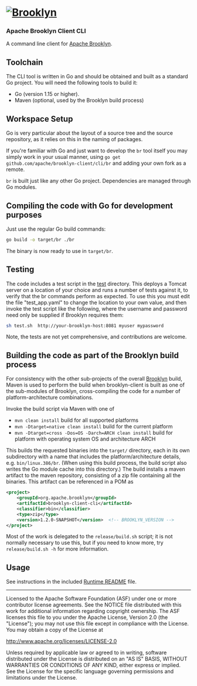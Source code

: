 
# [![**Brooklyn**](https://brooklyn.apache.org/style/img/apache-brooklyn-logo-244px-wide.png)](http://brooklyn.apache.org/)

### Apache Brooklyn Client CLI

A command line client for [Apache Brooklyn](https://brooklyn.apache.org).

## Toolchain

The CLI tool is written in Go and should be obtained and built as a standard Go project. 
You will need the following tools to build it:

- Go (version 1.15 or higher).
- Maven (optional, used by the Brooklyn build process)


## Workspace Setup

Go is very particular about the layout of a source tree and the source repository, 
as it relies on this in the naming of packages.  

If you're familiar with Go and just want to develop the `br` tool itself you may simply work in your usual manner, 
using `go get github.com/apache/brooklyn-client/cli/br` and adding your own fork as a remote. 

`br` is built just like any other Go project. Dependencies are managed through Go modules.

## Compiling the code with Go for development purposes

Just use the regular Go build commands:

```bash
go build -o target/br ./br
```

The binary is now ready to use in `target/br`. 


## Testing 

The code includes a test script in the [test](test) directory. This deploys a Tomcat server on a location of your choice
and runs a number of tests against it, to verify that the br commands perform as expected.  To use this you must edit
the file "test_app.yaml" to change the location to your own value, and then invoke the test script like the following,
where the username and password need only be supplied if Brooklyn requires them:

```bash
sh test.sh  http://your-brooklyn-host:8081 myuser mypassword
```

Note, the tests are not yet comprehensive, and contributions are welcome.


## Building the code as part of the Brooklyn build process

For consistency with the other sub-projects of the overall [Brooklyn](https://github.com/apache/brooklyn) build, Maven
is used to perform the build when brooklyn-client is built as one of the sub-modules of Brooklyn, cross-compiling the code for a number of platform-architecture combinations.

Invoke the build script via Maven with one of 

  - ```mvn clean install```                                     build for all supported platforms
  - ```mvn -Dtarget=native clean install```                     build for the current platform
  - ```mvn -Dtarget=cross -Dos=OS -Darch=ARCH clean install```  build for platform with operating system OS and architecture ARCH

This builds the requested binaries into the `target/` directory, each in its own subdirectory with a name that includes 
the platform/architecture details, e.g. `bin/linux.386/br`. (When using this build process, the build script also writes the Go module cache into this directory.) The build installs a maven artifact to the maven repository,
consisting of a zip file containing all the binaries.  This artifact can be referenced in a POM as

```xml
<project>
    <groupId>org.apache.brooklyn</groupId>
    <artifactId>brooklyn-client-cli</artifactId>
    <classifier>bin</classifier>
    <type>zip</type>
    <version>1.2.0-SNAPSHOT</version>  <!-- BROOKLYN_VERSION -->
</project>

```

Most of the work is delegated to the `release/build.sh` script;
it is not normally necessary to use this, but if you need to know more,
try `release/build.sh -h` for more information.


## Usage

See instructions in the included [Runtime README](release/files/README) file.

----
Licensed to the Apache Software Foundation (ASF) under one 
or more contributor license agreements.  See the NOTICE file
distributed with this work for additional information
regarding copyright ownership.  The ASF licenses this file
to you under the Apache License, Version 2.0 (the
"License"); you may not use this file except in compliance
with the License.  You may obtain a copy of the License at

 http://www.apache.org/licenses/LICENSE-2.0

Unless required by applicable law or agreed to in writing,
software distributed under the License is distributed on an
"AS IS" BASIS, WITHOUT WARRANTIES OR CONDITIONS OF ANY 
KIND, either express or implied.  See the License for the 
specific language governing permissions and limitations
under the License.
